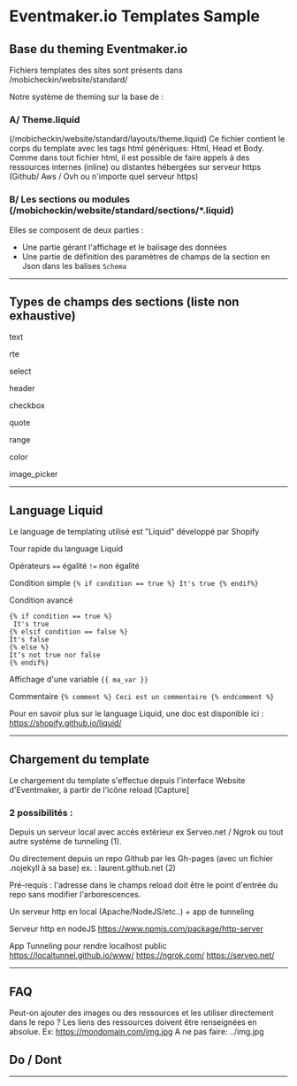 # Eventmaker.io Templates Sample

## Base du theming Eventmaker.io
Fichiers templates des sites sont présents dans /mobicheckin/website/standard/

Notre système de theming sur la base de :

### A/ Theme.liquid
(/mobicheckin/website/standard/layouts/theme.liquid)
Ce fichier contient le corps du template avec les tags html génériques: Html, Head et Body.
Comme dans tout fichier html, il est possible de faire appels à des ressources internes (inline) ou distantes hébergées sur serveur https (Github/ Aws / Ovh ou n'importe quel serveur https)

### B/ Les sections ou modules  (/mobicheckin/website/standard/sections/*.liquid)
Elles se composent de deux parties :

- Une partie gérant l'affichage et le balisage des données
- Une partie de définition des paramètres de champs de la section en Json dans les balises `Schema`

----------------------------------------------------


## Types de champs des sections (liste non exhaustive)

text

rte

select

header

checkbox

quote

range

color

image_picker


----------------------------------------------------

## Language Liquid

Le language de templating utilisé est "Liquid" développé par Shopify

Tour rapide du language Liquid

Opérateurs
`==` égalité
`!=` non égalité

Condition simple
`{% if condition == true %} It's true {% endif%}`

Condition avancé

```
{% if condition == true %}
 It's true
{% elsif condition == false %}
It's false
{% else %}
It's not true nor false
{% endif%}
```

Affichage d'une variable
`{{ ma_var }}`

Commentaire
`{% comment %} Ceci est un commentaire {% endcomment %}`

Pour en savoir plus sur le language Liquid, une doc est disponible ici : https://shopify.github.io/liquid/

----------------------------------------------------

## Chargement du template

Le chargement du template s'effectue depuis l'interface Website d'Eventmaker, à partir de l'icône reload [Capture]

### 2 possibilités :
Depuis un serveur local avec accès extérieur ex Serveo.net / Ngrok ou tout autre système de tunneling (1).

Ou directement depuis un repo Github par les Gh-pages (avec un fichier .nojekyll à sa base)
ex. : laurent.github.net (2)

Pré-requis : l'adresse dans le champs reload doit être le point d'entrée du repo sans modifier l'arborescences.

Un serveur http en local (Apache/NodeJS/etc..) + app de tunneling

Serveur http en nodeJS
https://www.npmjs.com/package/http-server

App Tunneling pour rendre localhost public
https://localtunnel.github.io/www/
https://ngrok.com/
https://serveo.net/

----------------------------------------------------

## FAQ

Peut-on ajouter des images ou des ressources et les utiliser directement dans le repo ?
Les liens des ressources doivent être renseignées en absolue.
Ex: https://mondomain.com/img.jpg
A ne pas faire: ../img.jpg

## Do / Dont

----------------------------------------------------


